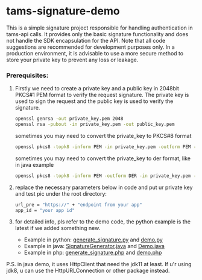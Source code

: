 # tams-signature-demo

This is a simple signature project responsible for handling authentication in tams-api calls. It provides only the basic
signature functionality and does not handle the SDK encapsulation for the API.
Note that all code suggestions are recommended for development purposes only. In a production environment, it is
advisable to use a more secure method to store your private key to prevent any loss or leakage.

### Prerequisites:

1. Firstly we need to create a private key and a public key in 2048bit PKCS#1 PEM format to verify the request
   signature. The private key is used to sign the request and the public key is used to verify the signature.
    ```bash
    openssl genrsa -out private_key.pem 2048
    openssl rsa -pubout -in private_key.pem -out public_key.pem
    ```
   sometimes you may need to convert the private_key to PKCS#8 format
    ```bash
    openssl pkcs8 -topk8 -inform PEM -in private_key.pem -outform PEM -nocrypt -out private_key_pkcs8.pem
    ```
   sometimes you may need to convert the private_key to der format, like in java example
    ```bash
    openssl pkcs8 -topk8 -inform PEM -outform DER -in private_key.pem -out private_key.der -nocrypt
    ```

2. replace the necessary parameters below in code and put ur private key and test pic under the root directory:
    ```bash
    url_pre = "https://" + "endpoint from your app"
    app_id = "your app id"
    ```

3. for detailed info, pls refer to the demo code, the python example is the latest if we added something new.

    - Example in python: [generate_signature.py](./python/generate_signature.py) and [demo.py](./python/demo.py)
    - Example in java: [SignatureGenerator.java](./java/src/main/java/SignatureGenerator.java)
      and [Demo.java](./java/src/main/java/Demo.java)
    - Example in php: [generate_signature.php](./php/generate_signature.php) and [demo.php](./php/demo.php)

P.S. in java demo, it uses HttpClient that need the jdk11 at least. If u'r using jdk8, u can use the HttpURLConnection
or other package instead.